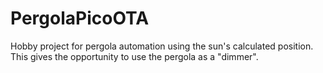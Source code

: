 # PergolaPicoOTA

Hobby project for pergola automation using the sun's calculated position.
This gives the opportunity to use the pergola as a "dimmer".
